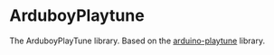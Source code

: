 # ArduboyPlaytune

The ArduboyPlayTune library. Based on the [arduino-playtune](https://github.com/LenShustek/arduino-playtune) library.
